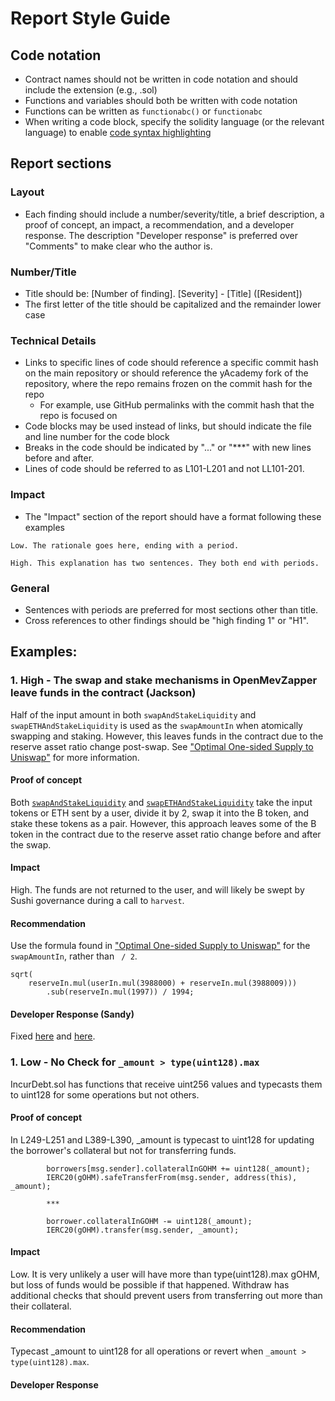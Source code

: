 # Report Style Guide

## Code notation

- Contract names should not be written in code notation and should include the extension (e.g., .sol)
- Functions and variables should both be written with code notation
- Functions can be written as `functionabc()` or `functionabc`
- When writing a code block, specify the solidity language (or the relevant language) to enable [code syntax highlighting](https://www.markdownguide.org/extended-syntax#syntax-highlighting)

## Report sections

### Layout
- Each finding should include a number/severity/title, a brief description, a proof of concept, an impact, a recommendation, and a developer response. The description "Developer response" is preferred over "Comments" to make clear who the author is.

### Number/Title
- Title should be: \[Number of finding\]. \[Severity\] - \[Title\] (\[Resident\])
- The first letter of the title should be capitalized and the remainder lower case

### Technical Details
- Links to specific lines of code should reference a specific commit hash on the main repository or should reference the yAcademy fork of the repository, where the repo remains frozen on the commit hash for the repo
  - For example, use GitHub permalinks with the commit hash that the repo is focused on
- Code blocks may be used instead of links, but should indicate the file and line number for the code block
- Breaks in the code should be indicated by "..." or "\*\*\*" with new lines before and after.
- Lines of code should be referred to as L101-L201 and not LL101-201. 

### Impact
- The "Impact" section of the report should have a format following these examples
```
Low. The rationale goes here, ending with a period.

High. This explanation has two sentences. They both end with periods.
```

### General
- Sentences with periods are preferred for most sections other than title.
- Cross references to other findings should be "high finding 1" or "H1".

## Examples:

### 1. High - The swap and stake mechanisms in OpenMevZapper leave funds in the contract (Jackson)

Half of the input amount in both `swapAndStakeLiquidity` and `swapETHAndStakeLiquidity` is used as the `swapAmountIn` when atomically swapping and staking.  However, this leaves funds in the contract due to the reserve asset ratio change post-swap.  See ["Optimal One-sided Supply to Uniswap"](https://blog.alphaventuredao.io/onesideduniswap/) for more information.

#### Proof of concept

Both [`swapAndStakeLiquidity`](https://github.com/manifoldfinance/OpenMevRouter/blob/8648277c0a89d0091f959948682543bdcf0c280b/contracts/OpenMevZapper.sol#L126-L159) and [`swapETHAndStakeLiquidity`](https://github.com/manifoldfinance/OpenMevRouter/blob/8648277c0a89d0091f959948682543bdcf0c280b/contracts/OpenMevZapper.sol#L165-L195) take the input tokens or ETH sent by a user, divide it by 2, swap it into the B token, and stake these tokens as a pair.  However, this approach leaves some of the B token in the contract due to the reserve asset ratio change before and after the swap.

#### Impact

High.  The funds are not returned to the user, and will likely be swept by Sushi governance during a call to `harvest`.

#### Recommendation

Use the formula found in ["Optimal One-sided Supply to Uniswap"](https://blog.alphaventuredao.io/onesideduniswap/) for the `swapAmountIn`, rather than ` / 2`.


```solidity
sqrt(
    reserveIn.mul(userIn.mul(3988000) + reserveIn.mul(3988009)))
        .sub(reserveIn.mul(1997)) / 1994;
```

#### Developer Response (Sandy)

Fixed [here](https://github.com/manifoldfinance/OpenMevRouter/commit/d95ec8543337787dcb3f7499f6f4ec6d69eb7b52) and [here](https://github.com/manifoldfinance/OpenMevRouter/commit/958a70d6034db745555cf8b9effcb97bd2c59e20).

### 1. Low - No Check for `_amount > type(uint128).max`

IncurDebt.sol has functions that receive uint256 values and typecasts them to uint128 for some operations but not others. 

#### Proof of concept

In L249-L251 and L389-L390, \_amount is typecast to uint128 for updating the borrower's collateral but not for transferring funds.

```solidity
        borrowers[msg.sender].collateralInGOHM += uint128(_amount);
        IERC20(gOHM).safeTransferFrom(msg.sender, address(this), _amount);

        ***

        borrower.collateralInGOHM -= uint128(_amount);
        IERC20(gOHM).transfer(msg.sender, _amount);
```

#### Impact

Low. It is very unlikely a user will have more than type(uint128).max gOHM, but loss of funds would be possible if that happened. Withdraw has additional checks that should prevent users from transferring out more than their collateral.

#### Recommendation

Typecast \_amount to uint128 for all operations or revert when `_amount > type(uint128).max`.

#### Developer Response

